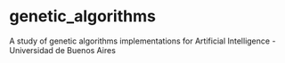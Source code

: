 # genetic_algorithms
A study of genetic algorithms implementations for Artificial Intelligence - Universidad de Buenos Aires
